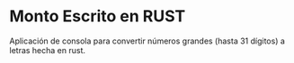 # Monto Escrito en RUST
Aplicación de consola para convertir números grandes (hasta 31 dígitos) a letras hecha en rust.
